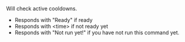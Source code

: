 Will check active cooldowns.

- Responds with "Ready" if ready
- Responds with &lt;time&gt; if not ready yet
- Responds with "Not run yet!" if you have not run this command yet.